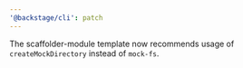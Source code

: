 ```yaml
---
'@backstage/cli': patch
---
```


The scaffolder-module template now recommends usage of `createMockDirectory` instead of `mock-fs`.
